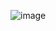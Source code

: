 ![image](https://user-images.githubusercontent.com/79148460/204539552-18c84cb3-81c8-464d-be63-dfeae4d3a4ce.png)
